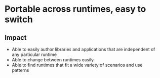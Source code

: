 # Portable across runtimes, easy to switch

## Impact

* Able to easily author libraries and applications that are independent of any particular runtime
* Able to change between runtimes easily
* Able to find runtimes that fit a wide variety of scenarios and use patterns
